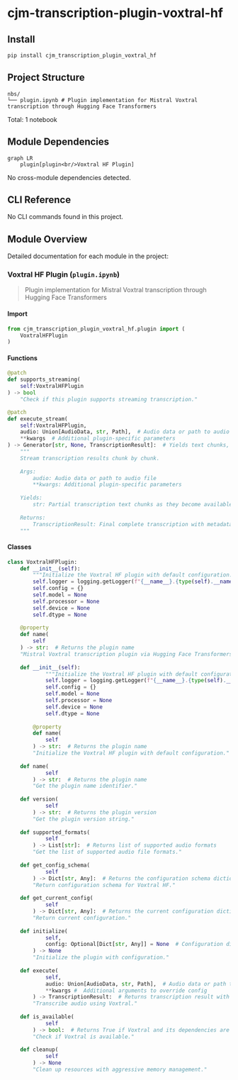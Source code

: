 # cjm-transcription-plugin-voxtral-hf


<!-- WARNING: THIS FILE WAS AUTOGENERATED! DO NOT EDIT! -->

## Install

``` bash
pip install cjm_transcription_plugin_voxtral_hf
```

## Project Structure

    nbs/
    └── plugin.ipynb # Plugin implementation for Mistral Voxtral transcription through Hugging Face Transformers

Total: 1 notebook

## Module Dependencies

``` mermaid
graph LR
    plugin[plugin<br/>Voxtral HF Plugin]
```

No cross-module dependencies detected.

## CLI Reference

No CLI commands found in this project.

## Module Overview

Detailed documentation for each module in the project:

### Voxtral HF Plugin (`plugin.ipynb`)

> Plugin implementation for Mistral Voxtral transcription through
> Hugging Face Transformers

#### Import

``` python
from cjm_transcription_plugin_voxtral_hf.plugin import (
    VoxtralHFPlugin
)
```

#### Functions

``` python
@patch
def supports_streaming(
    self:VoxtralHFPlugin
) -> bool
    "Check if this plugin supports streaming transcription."
```

``` python
@patch
def execute_stream(
    self:VoxtralHFPlugin,
    audio: Union[AudioData, str, Path],  # Audio data or path to audio file
    **kwargs  # Additional plugin-specific parameters
) -> Generator[str, None, TranscriptionResult]:  # Yields text chunks, returns final result
    """
    Stream transcription results chunk by chunk.
    
    Args:
        audio: Audio data or path to audio file
        **kwargs: Additional plugin-specific parameters
        
    Yields:
        str: Partial transcription text chunks as they become available
        
    Returns:
        TranscriptionResult: Final complete transcription with metadata
    """
```

#### Classes

``` python
class VoxtralHFPlugin:
    def __init__(self):
        """Initialize the Voxtral HF plugin with default configuration."""
        self.logger = logging.getLogger(f"{__name__}.{type(self).__name__}")
        self.config = {}
        self.model = None
        self.processor = None
        self.device = None
        self.dtype = None
    
    @property
    def name(
        self
    ) -> str:  # Returns the plugin name
    "Mistral Voxtral transcription plugin via Hugging Face Transformers."
    
    def __init__(self):
            """Initialize the Voxtral HF plugin with default configuration."""
            self.logger = logging.getLogger(f"{__name__}.{type(self).__name__}")
            self.config = {}
            self.model = None
            self.processor = None
            self.device = None
            self.dtype = None
        
        @property
        def name(
            self
        ) -> str:  # Returns the plugin name
        "Initialize the Voxtral HF plugin with default configuration."
    
    def name(
            self
        ) -> str:  # Returns the plugin name
        "Get the plugin name identifier."
    
    def version(
            self
        ) -> str:  # Returns the plugin version
        "Get the plugin version string."
    
    def supported_formats(
            self
        ) -> List[str]:  # Returns list of supported audio formats
        "Get the list of supported audio file formats."
    
    def get_config_schema(
            self
        ) -> Dict[str, Any]:  # Returns the configuration schema dictionary
        "Return configuration schema for Voxtral HF."
    
    def get_current_config(
            self
        ) -> Dict[str, Any]:  # Returns the current configuration dictionary
        "Return current configuration."
    
    def initialize(
            self,
            config: Optional[Dict[str, Any]] = None  # Configuration dictionary to initialize the plugin
        ) -> None
        "Initialize the plugin with configuration."
    
    def execute(
            self,
            audio: Union[AudioData, str, Path],  # Audio data or path to audio file to transcribe
            **kwargs #  Additional arguments to override config
        ) -> TranscriptionResult:  # Returns transcription result with text and metadata
        "Transcribe audio using Voxtral."
    
    def is_available(
            self
        ) -> bool:  # Returns True if Voxtral and its dependencies are available
        "Check if Voxtral is available."
    
    def cleanup(
            self
        ) -> None
        "Clean up resources with aggressive memory management."
```
